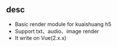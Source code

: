 ## desc
+ Basic render module for kuaishuang h5
+ Support txt、audio、image render
+ It write on Vue(2.x.x)